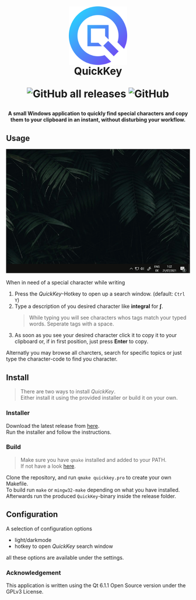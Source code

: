 <h1 align="center">
  <br>
  <img src="./images/qicon.svg" alt="QuickKey logo" style="vertical-align:middle" title="QuickKey" height="160" />
  <br>
  QuickKey
  <br>
  
  ![GitHub all releases](https://img.shields.io/github/downloads/leokraft/QuickKey/total?color=green)
  ![GitHub](https://img.shields.io/github/license/leokraft/QuickKey?color=green)
  
</h1>

<h4 align="center">A small Windows application to quickly find special characters and copy them to your clipboard in an instant, without disturbing your workflow.</h4>

## Usage

![usage](./images/usage.gif)

When in need of a special character while writing

1. Press the _QuickKey_-Hotkey to open up a search window. (default: `Ctrl Y`)
2. Type a description of you desired character like **integral** for **∫**.
   > While typing you will see characters whos tags match your typed words.
   > Seperate tags with a space.
3. As soon as you see your desired character click it to copy it to your clipboard or, if in first position, just press **Enter** to copy.

Alternatly you may browse all charcters, search for specific topics or just type the character-code to find you character.

## Install

> There are two ways to install _QuickKey_.\
> Either install it using the provided installer or build it on your own.

### Installer

Download the latest release from [here](https://github.com/leokraft/QuickKey/releases).\
Run the installer and follow the instructions.

### Build

> Make sure you have `qmake` installed and added to your PATH.\
> If not have a look [here](https://www.qt.io/download-qt-installer).

Clone the repository, and run `qmake quickkey.pro` to create your own Makefile.\
To build run `make` or `mingw32-make` depending on what you have installed.\
Afterwards run the produced `QuickKey`-binary inside the release folder.

## Configuration

A selection of configuration options

- light/darkmode
- hotkey to open _QuickKey_ search window

all these options are available under the settings.

### Acknowledgement

This application is written using the Qt 6.1.1 Open Source version under the GPLv3 License.
